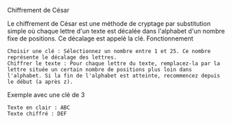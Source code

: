 Chiffrement de César

Le chiffrement de César est une méthode de cryptage par substitution simple où chaque lettre d'un texte est décalée dans l'alphabet d'un nombre fixe de positions. Ce décalage est appelé la clé.
Fonctionnement

    Choisir une clé : Sélectionnez un nombre entre 1 et 25. Ce nombre représente le décalage des lettres.
    Chiffrer le texte : Pour chaque lettre du texte, remplacez-la par la lettre située un certain nombre de positions plus loin dans l'alphabet. Si la fin de l'alphabet est atteinte, recommencez depuis le début (a après z).

Exemple avec une clé de 3

    Texte en clair : ABC
    Texte chiffré : DEF